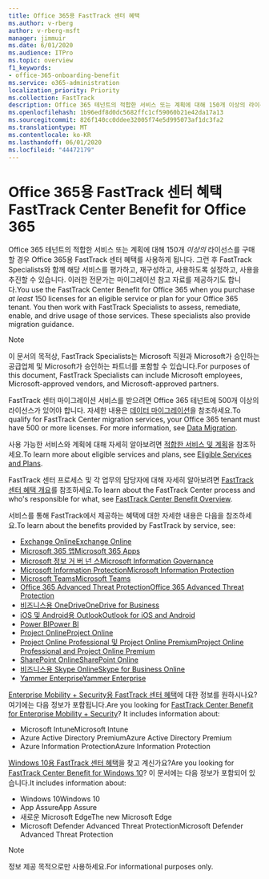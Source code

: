 ```yaml
---
title: Office 365용 FastTrack 센터 혜택
ms.author: v-rberg
author: v-rberg-msft
manager: jimmuir
ms.date: 6/01/2020
ms.audience: ITPro
ms.topic: overview
f1_keywords:
- office-365-onboarding-benefit
ms.service: o365-administration
localization_priority: Priority
ms.collection: FastTrack
description: Office 365 테넌트의 적합한 서비스 또는 계획에 대해 150개 이상의 라이선스를 구매할 경우 Office 365용 FastTrack 센터 혜택를 사용하게 됩니다. 그런 후 FastTrack Specialists와 함께 해당 서비스를 평가하고, 재구성하고, 사용하도록 설정하고, 사용을 추진할 수 있습니다. 이러한 전문가는 마이그레이션 참고 자료를 제공하기도 합니다.
ms.openlocfilehash: 1b96edf8d0dc5682ffc1cf59060b21e42da17a13
ms.sourcegitcommit: 826f140cc0ddee32005f74e5d995073af1dc3fa2
ms.translationtype: MT
ms.contentlocale: ko-KR
ms.lasthandoff: 06/01/2020
ms.locfileid: "44472179"
---
```

# <a name="fasttrack-center-benefit-for-office-365"></a><span data-ttu-id="750ab-105">Office 365용 FastTrack 센터 혜택</span><span class="sxs-lookup"><span data-stu-id="750ab-105">FastTrack Center Benefit for Office 365</span></span>

<span data-ttu-id="750ab-p102">Office 365 테넌트의 적합한 서비스 또는 계획에 대해 150개 *이상의* 라이선스를 구매할 경우 Office 365용 FastTrack 센터 혜택를 사용하게 됩니다. 그런 후 FastTrack Specialists와 함께 해당 서비스를 평가하고, 재구성하고, 사용하도록 설정하고, 사용을 추진할 수 있습니다. 이러한 전문가는 마이그레이션 참고 자료를 제공하기도 합니다.</span><span class="sxs-lookup"><span data-stu-id="750ab-p102">You use the FastTrack Center Benefit for Office 365 when you purchase  *at least*  150 licenses for an eligible service or plan for your Office 365 tenant. You then work with FastTrack Specialists to assess, remediate, enable, and drive usage of those services. These specialists also provide migration guidance.</span></span> 
  
> [!NOTE]
> <span data-ttu-id="750ab-109">이 문서의 목적상, FastTrack Specialists는 Microsoft 직원과 Microsoft가 승인하는 공급업체 및 Microsoft가 승인하는 파트너를 포함할 수 있습니다.</span><span class="sxs-lookup"><span data-stu-id="750ab-109">For purposes of this document, FastTrack Specialists can include Microsoft employees, Microsoft-approved vendors, and Microsoft-approved partners.</span></span> 
  
<span data-ttu-id="750ab-p103">FastTrack 센터 마이그레이션 서비스를 받으려면 Office 365 테넌트에 500개 이상의 라이선스가 있어야 합니다. 자세한 내용은 [데이터 마이그레이션](O365-data-migration.md)을 참조하세요.</span><span class="sxs-lookup"><span data-stu-id="750ab-p103">To qualify for FastTrack Center migration services, your Office 365 tenant must have 500 or more licenses. For more information, see [Data Migration](O365-data-migration.md).</span></span>
  
<span data-ttu-id="750ab-112">사용 가능한 서비스와 계획에 대해 자세히 알아보려면 [적합한 서비스 및 계획](M365-eligible-services-and-plans.md)을 참조하세요.</span><span class="sxs-lookup"><span data-stu-id="750ab-112">To learn more about eligible services and plans, see [Eligible Services and Plans](M365-eligible-services-and-plans.md).</span></span>
  
<span data-ttu-id="750ab-113">FastTrack 센터 프로세스 및 각 업무의 담당자에 대해 자세히 알아보려면 [FastTrack 센터 혜택 개요](O365-fasttrack-benefit-overview.md)를 참조하세요.</span><span class="sxs-lookup"><span data-stu-id="750ab-113">To learn about the FastTrack Center process and who's responsible for what, see [FastTrack Center Benefit Overview](O365-fasttrack-benefit-overview.md).</span></span>

<span data-ttu-id="750ab-114">서비스를 통해 FastTrack에서 제공하는 혜택에 대한 자세한 내용은 다음을 참조하세요.</span><span class="sxs-lookup"><span data-stu-id="750ab-114">To learn about the benefits provided by FastTrack by service, see:</span></span>

- [<span data-ttu-id="750ab-115">Exchange Online</span><span class="sxs-lookup"><span data-stu-id="750ab-115">Exchange Online</span></span>](O365-fasttrack-responsibilities.md#exchange-online)
- [<span data-ttu-id="750ab-116">Microsoft 365 앱</span><span class="sxs-lookup"><span data-stu-id="750ab-116">Microsoft 365 Apps</span></span>](O365-fasttrack-responsibilities.md#microsoft-365-apps)
- [<span data-ttu-id="750ab-117">Microsoft 정보 거 버 넌 스</span><span class="sxs-lookup"><span data-stu-id="750ab-117">Microsoft Information Governance</span></span>](O365-fasttrack-responsibilities.md#microsoft-information-governance)
- [<span data-ttu-id="750ab-118">Microsoft Information Protection</span><span class="sxs-lookup"><span data-stu-id="750ab-118">Microsoft Information Protection</span></span>](O365-fasttrack-responsibilities.md#microsoft-information-protection)
- [<span data-ttu-id="750ab-119">Microsoft Teams</span><span class="sxs-lookup"><span data-stu-id="750ab-119">Microsoft Teams</span></span>](O365-fasttrack-responsibilities.md#microsoft-teams)
- [<span data-ttu-id="750ab-120">Office 365 Advanced Threat Protection</span><span class="sxs-lookup"><span data-stu-id="750ab-120">Office 365 Advanced Threat Protection</span></span>](O365-fasttrack-responsibilities.md#office-365-advanced-threat-protection)
- [<span data-ttu-id="750ab-121">비즈니스용 OneDrive</span><span class="sxs-lookup"><span data-stu-id="750ab-121">OneDrive for Business</span></span>](O365-fasttrack-responsibilities.md#onedrive-for-business)
- [<span data-ttu-id="750ab-122">iOS 및 Android용 Outlook</span><span class="sxs-lookup"><span data-stu-id="750ab-122">Outlook for iOS and Android</span></span>](O365-fasttrack-responsibilities.md#outlook-for-ios-and-android)
- [<span data-ttu-id="750ab-123">Power BI</span><span class="sxs-lookup"><span data-stu-id="750ab-123">Power BI</span></span>](O365-fasttrack-responsibilities.md#power-bi)
- [<span data-ttu-id="750ab-124">Project Online</span><span class="sxs-lookup"><span data-stu-id="750ab-124">Project Online</span></span>](O365-fasttrack-responsibilities.md#project-online)
- [<span data-ttu-id="750ab-125">Project Online Professional 및 Project Online Premium</span><span class="sxs-lookup"><span data-stu-id="750ab-125">Project Online Professional and Project Online Premium</span></span>](O365-fasttrack-responsibilities.md#project-online-professional-and-project-online-premium)
- [<span data-ttu-id="750ab-126">SharePoint Online</span><span class="sxs-lookup"><span data-stu-id="750ab-126">SharePoint Online</span></span>](O365-fasttrack-responsibilities.md#sharepoint-online)
- [<span data-ttu-id="750ab-127">비즈니스용 Skype Online</span><span class="sxs-lookup"><span data-stu-id="750ab-127">Skype for Business Online</span></span>](O365-fasttrack-responsibilities.md#skype-for-business-online)
- [<span data-ttu-id="750ab-128">Yammer Enterprise</span><span class="sxs-lookup"><span data-stu-id="750ab-128">Yammer Enterprise</span></span>](O365-fasttrack-responsibilities.md#yammer-enterprise)
  
<span data-ttu-id="750ab-p104">[Enterprise Mobility + Security용 FastTrack 센터 혜택](EMS-fasttrack-benefit-for-EMS.md)에 대한 정보를 원하시나요? 여기에는 다음 정보가 포함됩니다.</span><span class="sxs-lookup"><span data-stu-id="750ab-p104">Are you looking for [FastTrack Center Benefit for Enterprise Mobility + Security](EMS-fasttrack-benefit-for-EMS.md)? It includes information about:</span></span>
  
- <span data-ttu-id="750ab-131">Microsoft Intune</span><span class="sxs-lookup"><span data-stu-id="750ab-131">Microsoft Intune</span></span>
- <span data-ttu-id="750ab-132">Azure Active Directory Premium</span><span class="sxs-lookup"><span data-stu-id="750ab-132">Azure Active Directory Premium</span></span> 
- <span data-ttu-id="750ab-133">Azure Information Protection</span><span class="sxs-lookup"><span data-stu-id="750ab-133">Azure Information Protection</span></span>

<span data-ttu-id="750ab-134">[Windows 10용 FastTrack 센터 혜택](Win-10-fasttrack-benefit-for-Windows-10.md)을 찾고 계신가요?</span><span class="sxs-lookup"><span data-stu-id="750ab-134">Are you looking for [FastTrack Center Benefit for Windows 10](Win-10-fasttrack-benefit-for-Windows-10.md)?</span></span> <span data-ttu-id="750ab-135">이 문서에는 다음 정보가 포함되어 있습니다.</span><span class="sxs-lookup"><span data-stu-id="750ab-135">It includes information about:</span></span>

- <span data-ttu-id="750ab-136">Windows 10</span><span class="sxs-lookup"><span data-stu-id="750ab-136">Windows 10</span></span>
- <span data-ttu-id="750ab-137">App Assure</span><span class="sxs-lookup"><span data-stu-id="750ab-137">App Assure</span></span>
- <span data-ttu-id="750ab-138">새로운 Microsoft Edge</span><span class="sxs-lookup"><span data-stu-id="750ab-138">The new Microsoft Edge</span></span>
- <span data-ttu-id="750ab-139">Microsoft Defender Advanced Threat Protection</span><span class="sxs-lookup"><span data-stu-id="750ab-139">Microsoft Defender Advanced Threat Protection</span></span>
    
> [!NOTE]
> <span data-ttu-id="750ab-140">정보 제공 목적으로만 사용하세요.</span><span class="sxs-lookup"><span data-stu-id="750ab-140">For informational purposes only.</span></span> 

